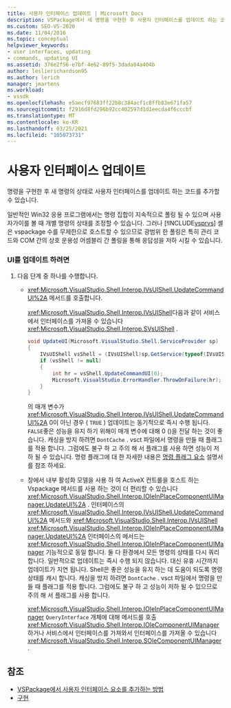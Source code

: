 ```yaml
---
title: 사용자 인터페이스 업데이트 | Microsoft Docs
description: VSPackage에서 새 명령을 구현한 후 사용자 인터페이스를 업데이트 하는 코드를 추가 하는 방법에 대해 알아봅니다.
ms.custom: SEO-VS-2020
ms.date: 11/04/2016
ms.topic: conceptual
helpviewer_keywords:
- user interfaces, updating
- commands, updating UI
ms.assetid: 376e2f56-e7bf-4e62-89f5-3dada84a404b
author: leslierichardson95
ms.author: lerich
manager: jmartens
ms.workload:
- vssdk
ms.openlocfilehash: e5aecf97683ff22b8c384acf1c8ffb83e671fa57
ms.sourcegitcommit: f2916d8fd296b92cc402597d1d1eecda4f6cccbf
ms.translationtype: MT
ms.contentlocale: ko-KR
ms.lasthandoff: 03/25/2021
ms.locfileid: "105073731"
---
```

# <a name="updating-the-user-interface"></a>사용자 인터페이스 업데이트
명령을 구현한 후 새 명령의 상태로 사용자 인터페이스를 업데이트 하는 코드를 추가할 수 있습니다.

 일반적인 Win32 응용 프로그램에서는 명령 집합이 지속적으로 폴링 될 수 있으며 사용자가이를 볼 때 개별 명령의 상태를 조정할 수 있습니다. 그러나 [!INCLUDE[vsprvs](../code-quality/includes/vsprvs_md.md)] 셸은 vspackage 수를 무제한으로 호스트할 수 있으므로 광범위 한 폴링은 특히 관리 코드와 COM 간의 상호 운용성 어셈블리 간 폴링을 통해 응답성을 저하 시킬 수 있습니다.

### <a name="to-update-the-ui"></a>UI를 업데이트 하려면

1. 다음 단계 중 하나를 수행합니다.

    - <xref:Microsoft.VisualStudio.Shell.Interop.IVsUIShell.UpdateCommandUI%2A> 메서드를 호출합니다.

         <xref:Microsoft.VisualStudio.Shell.Interop.IVsUIShell>다음과 같이 서비스에서 인터페이스를 가져올 수 있습니다 <xref:Microsoft.VisualStudio.Shell.Interop.SVsUIShell> .

        ```csharp
        void UpdateUI(Microsoft.VisualStudio.Shell.ServiceProvider sp)
        {
            IVsUIShell vsShell = (IVsUIShell)sp.GetService(typeof(IVsUIShell));
            if (vsShell != null)
            {
                int hr = vsShell.UpdateCommandUI(0);
                Microsoft.VisualStudio.ErrorHandler.ThrowOnFailure(hr);
            }
        }

        ```

         의 매개 변수가 <xref:Microsoft.VisualStudio.Shell.Interop.IVsUIShell.UpdateCommandUI%2A> 0이 아닌 경우 ( `TRUE` ) 업데이트는 동기적으로 즉시 수행 됩니다. `FALSE`좋은 성능을 유지 하기 위해이 매개 변수에 대해 0 ()을 전달 하는 것이 좋습니다. 캐싱을 방지 하려면 `DontCache` . vsct 파일에서 명령을 만들 때 플래그를 적용 합니다. 그럼에도 불구 하 고 주의 해 서 플래그를 사용 하면 성능이 저하 될 수 있습니다. 명령 플래그에 대 한 자세한 내용은 [명령 플래그 요소](../extensibility/command-flag-element.md) 설명서를 참조 하세요.

    - 창에서 내부 활성화 모델을 사용 하 여 ActiveX 컨트롤을 호스트 하는 Vspackage 메서드를 사용 하는 것이 더 편리할 수 있습니다 <xref:Microsoft.VisualStudio.Shell.Interop.IOleInPlaceComponentUIManager.UpdateUI%2A> . 인터페이스의 <xref:Microsoft.VisualStudio.Shell.Interop.IVsUIShell.UpdateCommandUI%2A> 메서드와 <xref:Microsoft.VisualStudio.Shell.Interop.IVsUIShell> <xref:Microsoft.VisualStudio.Shell.Interop.IOleInPlaceComponentUIManager.UpdateUI%2A> 인터페이스의 메서드는 <xref:Microsoft.VisualStudio.Shell.Interop.IOleInPlaceComponentUIManager> 기능적으로 동일 합니다. 둘 다 환경에서 모든 명령의 상태를 다시 쿼리 합니다. 일반적으로 업데이트는 즉시 수행 되지 않습니다. 대신 유휴 시간까지 업데이트가 지연 됩니다. Shell은 좋은 성능을 유지 하는 데 도움이 되도록 명령 상태를 캐시 합니다. 캐싱을 방지 하려면 `DontCache` . vsct 파일에서 명령을 만들 때 플래그를 적용 합니다. 그럼에도 불구 하 고 성능이 저하 될 수 있으므로 주의 해 서 플래그를 사용 합니다.

         <xref:Microsoft.VisualStudio.Shell.Interop.IOleInPlaceComponentUIManager> `QueryInterface` 개체에 대해 메서드를 호출 <xref:Microsoft.VisualStudio.Shell.Interop.IOleComponentUIManager> 하거나 서비스에서 인터페이스를 가져와서 인터페이스를 가져올 수 있습니다 <xref:Microsoft.VisualStudio.Shell.Interop.SOleComponentUIManager> .

## <a name="see-also"></a>참조
- [VSPackage에서 사용자 인터페이스 요소를 추가하는 방법](../extensibility/internals/how-vspackages-add-user-interface-elements.md)
- [구현](../extensibility/internals/command-implementation.md)
